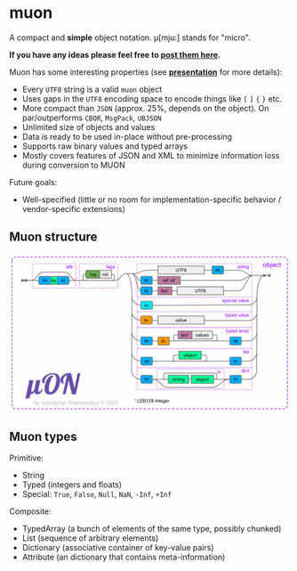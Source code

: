 # muon
A compact and **simple** object notation. µ[mju:] stands for "micro".

**If you have any ideas please feel free to [post them here](https://github.com/vshymanskyy/muon/issues).**

Muon has some interesting  properties (see [**presentation**](https://docs.google.com/presentation/d/1MosK6LTy_Rr32eF6HKej6UEtf9vBzdbeSF6YPb1_e4A/present) for more details):
- Every `UTF8` string is a valid `muon` object
- Uses gaps in the `UTF8` encoding space to encode things like `[` `]` `{` `}` etc.
- More compact than `JSON` (approx. 25%, depends on the object). On par/outperforms `CBOR`, `MsgPack`, `UBJSON`
- Unlimited size of objects and values
- Data is ready to be used in-place without pre-processing
- Supports raw binary values and typed arrays
- Mostly covers features of JSON and XML to minimize information loss during conversion to MUON

Future goals:
- Well-specified (little or no room for implementation-specific behavior / vendor-specific extensions)

## Muon structure

![alt tag](docs/muon.png?raw=true)

## Muon types

Primitive:
* String
* Typed (integers and floats)
* Special: `True`, `False`, `Null`, `NaN`, `-Inf`, `+Inf`

Composite:
* TypedArray (a bunch of elements of the same type, possibly chunked)
* List (sequence of arbitrary elements)
* Dictionary (associative container of key-value pairs)
* Attribute (an dictionary that contains meta-information)
